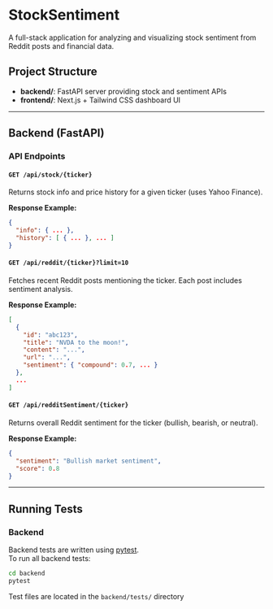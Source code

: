 # StockSentiment

A full-stack application for analyzing and visualizing stock sentiment from Reddit posts and financial data.

## Project Structure

- **backend/**: FastAPI server providing stock and sentiment APIs
- **frontend/**: Next.js + Tailwind CSS dashboard UI

---

## Backend (FastAPI)

### API Endpoints

#### `GET /api/stock/{ticker}`

Returns stock info and price history for a given ticker (uses Yahoo Finance).

**Response Example:**

```json
{
  "info": { ... },
  "history": [ { ... }, ... ]
}
```

#### `GET /api/reddit/{ticker}?limit=10`

Fetches recent Reddit posts mentioning the ticker. Each post includes sentiment analysis.

**Response Example:**

```json
[
  {
    "id": "abc123",
    "title": "NVDA to the moon!",
    "content": "...",
    "url": "...",
    "sentiment": { "compound": 0.7, ... }
  },
  ...
]
```

#### `GET /api/redditSentiment/{ticker}`

Returns overall Reddit sentiment for the ticker (bullish, bearish, or neutral).

**Response Example:**

```json
{
  "sentiment": "Bullish market sentiment",
  "score": 0.8
}
```

---

## Running Tests

### Backend

Backend tests are written using [pytest](https://docs.pytest.org/).  
To run all backend tests:

```sh
cd backend
pytest
```

Test files are located in the `backend/tests/` directory
